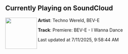 ## Currently Playing on SoundCloud

[<img align="left" width="100" src="https://i1.sndcdn.com/artworks-Mys7HYZMu972kMU6-5dEmzQ-t500x500.png">](https://soundcloud.com/technowereld/premiere-bev-e-i-wanna-dance)

**Artist**: Techno Wereld, BEV-E 

**Track**: Premiere: BEV-E - I Wanna Dance

Last updated at 7/11/2025, 9:58:44 AM

